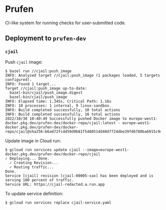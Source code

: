 # Prufen

CI-like system for running checks for user-submitted code.

## Deployment to `prufen-dev`

### `cjail`

Push `cjail` image:

```
$ bazel run //cjail:push_image
INFO: Analyzed target //cjail:push_image (1 packages loaded, 5 targets configured).
INFO: Found 1 target...
Target //cjail:push_image up-to-date:
  bazel-bin/cjail/push_image.digest
  bazel-bin/cjail/push_image
INFO: Elapsed time: 1.345s, Critical Path: 1.16s
INFO: 10 processes: 1 internal, 9 linux-sandbox.
INFO: Build completed successfully, 10 total actions
INFO: Build completed successfully, 10 total actions
2022/10/30 10:40:49 Successfully pushed Docker image to europe-west1-docker.pkg.dev/prufen-dev/docker-repo/cjail:latest - europe-west1-docker.pkg.dev/prufen-dev/docker-repo/cjail@sha256:b6ad72fcdd59d9b81f548051dd40d7724dbe39fd6780ba6915c9485465c07c63
```

Update image in Cloud run:

```
$ gcloud run services update cjail --image=europe-west1-docker.pkg.dev/prufen-dev/docker-repo/cjail
✓ Deploying... Done.
  ✓ Creating Revision...
  ✓ Routing traffic...
Done.
Service [cjail] revision [cjail-00005-sax] has been deployed and is serving 100 percent of traffic.
Service URL: https://cjail-redacted.a.run.app
```

To update service definition:

```
$ gcloud run services replace cjail-service.yaml
```
